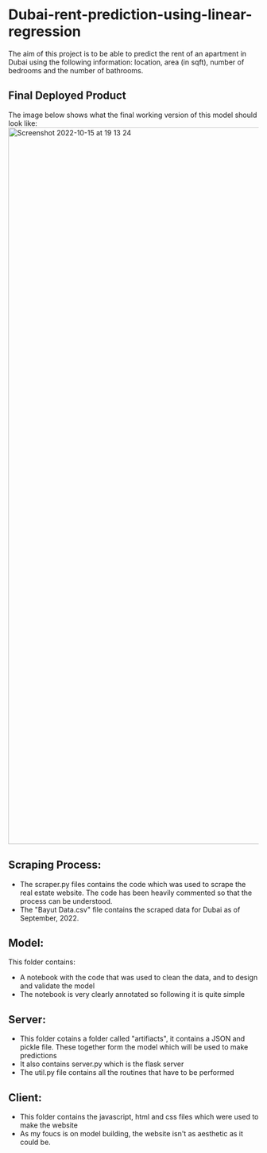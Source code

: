 # Dubai-rent-prediction-using-linear-regression
The aim of this project is to be able to predict the rent of an apartment in Dubai using the following information: location, area (in sqft), number of bedrooms and the number of bathrooms.

## Final Deployed Product
The image below shows what the final working version of this model should look like:
<img width="1440" alt="Screenshot 2022-10-15 at 19 13 24" src="https://user-images.githubusercontent.com/113924862/196002023-7af71511-7200-4ece-aa9d-67a07c3a5683.png">

## Scraping Process:
- The scraper.py files contains the code which was used to scrape the real estate website. The code has been heavily commented so that the process can be understood.
- The "Bayut Data.csv" file contains the scraped data for Dubai as of September, 2022.

## Model:
This folder contains:
- A notebook with the code that was used to clean the data, and to design and validate the model
- The notebook is very clearly annotated so following it is quite simple

## Server:
- This folder cotains a folder called "artifiacts", it contains a JSON and pickle file. These together form the model which will be used to make predictions
- It also contains server.py which is the flask server
- The util.py file contains all the routines that have to be performed

## Client:
- This folder contains the javascript, html and css files which were used to make the website
- As my foucs is on model building, the website isn't as aesthetic as it could be.
